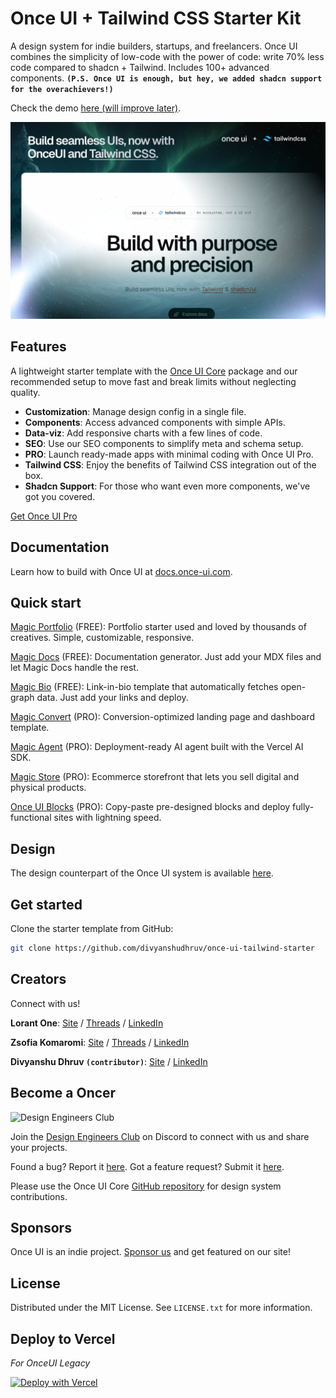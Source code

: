 # Once UI + Tailwind CSS Starter Kit

A design system for indie builders, startups, and freelancers. Once UI combines the simplicity of low-code with the power of code: write 70% less code compared to shadcn + Tailwind. Includes 100+ advanced components. **`(P.S. Once UI is enough, but hey, we added shadcn support for the overachievers!)`**

Check the demo [here (will improve later)](https://once-ui-tailwind-starter.vercel.app).

![Once UI](public/images/og/home.png)

## Features

A lightweight starter template with the [Once UI Core](https://github.com/once-ui-system/core) package and our recommended setup to move fast and break limits without neglecting quality.

* **Customization**: Manage design config in a single file.
* **Components**: Access advanced components with simple APIs.
* **Data-viz**: Add responsive charts with a few lines of code.
* **SEO**: Use our SEO components to simplify meta and schema setup.
* **PRO**: Launch ready-made apps with minimal coding with Once UI Pro.
* **Tailwind CSS**: Enjoy the benefits of Tailwind CSS integration out of the box.
* **Shadcn Support**: For those who want even more components, we've got you covered.

[Get Once UI Pro](https://once-ui.com/pricing)

## Documentation

Learn how to build with Once UI at [docs.once-ui.com](https://docs.once-ui.com/once-ui/quick-start).

## Quick start

[Magic Portfolio](https://once-ui.com/products/magic-portfolio) (FREE): Portfolio starter used and loved by thousands of creatives. Simple, customizable, responsive.

[Magic Docs](https://once-ui.com/products/magic-docs) (FREE): Documentation generator. Just add your MDX files and let Magic Docs handle the rest.

[Magic Bio](https://once-ui.com/products/magic-bio) (FREE): Link-in-bio template that automatically fetches open-graph data. Just add your links and deploy.

[Magic Convert](https://once-ui.com/products/magic-convert) (PRO): Conversion-optimized landing page and dashboard template.

[Magic Agent](https://once-ui.com/products/magic-agent) (PRO): Deployment-ready AI agent built with the Vercel AI SDK.

[Magic Store](https://once-ui.com/products/magic-store) (PRO): Ecommerce storefront that lets you sell digital and physical products.

[Once UI Blocks](https://once-ui.com/blocks) (PRO): Copy-paste pre-designed blocks and deploy fully-functional sites with lightning speed.

## Design

The design counterpart of the Once UI system is available [here](https://once-ui.com/figma).

## Get started

Clone the starter template from GitHub:
```bash
git clone https://github.com/divyanshudhruv/once-ui-tailwind-starter
```

## Creators

Connect with us!

**Lorant One**: [Site](https://lorant.one) / [Threads](https://www.threads.net/@lorant.one) / [LinkedIn](https://www.linkedin.com/in/lorant-one/)

**Zsofia Komaromi**: [Site](https://zsofia.pro) / [Threads](https://www.threads.net/@zsofia_kom) / [LinkedIn](https://www.linkedin.com/in/zsofiakomaromi/)

**Divyanshu Dhruv `(contributor)`**: [Site](https://divyanshudhruv.is-a.dev) / [LinkedIn](https://www.linkedin.com/in/divyanshudhruv/)

## Become a Oncer

![Design Engineers Club](https://docs.once-ui.com/images/docs/vibe-coding-dark.jpg)

Join the [Design Engineers Club](https://discord.com/invite/5EyAQ4eNdS) on Discord to connect with us and share your projects.

Found a bug? Report it [here](https://github.com/once-ui-system/nextjs-starter/issues/new?labels=bug&template=bug_report.md). Got a feature request? Submit it [here](https://github.com/once-ui-system/nextjs-starter/issues/new?labels=feature%20request&template=feature_request.md).

Please use the Once UI Core [GitHub repository](https://github.com/once-ui-system/core) for design system contributions.

## Sponsors

Once UI is an indie project. [Sponsor us](https://github.com/sponsors/once-ui-system) and get featured on our site!

## License

Distributed under the MIT License. See `LICENSE.txt` for more information.

## Deploy to Vercel 

_For OnceUI Legacy_

[![Deploy with Vercel](https://vercel.com/button)](https://vercel.com/new/clone?repository-url=https%3A%2F%2Fgithub.com%2Fonce-ui-system%2Fnextjs-starter&project-name=nextjs-starter&repository-name=nextjs-starter&redirect-url=https%3A%2F%2Fgithub.com%2Fonce-ui-system%2Fnextjs-starter&demo-title=Next.js%20Starter&demo-description=Showcase%20your%20designers%20or%20developer%20portfolio&demo-url=https%3A%2F%2Fdemo.nextjs-starter.com&demo-image=%2F%2Fraw.githubusercontent.com%2Fonce-ui-system%2Fnextjs-starter%2Fmain%2Fpublic%2Fimages%2Fog%2Fhome.jpg)
